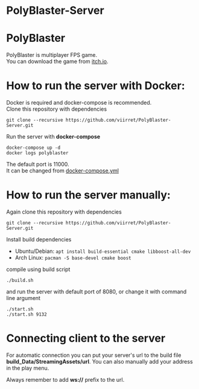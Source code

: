 # PolyBlaster-Server

# PolyBlaster
PolyBlaster is multiplayer FPS game. \
You can download the game from [itch.io](https://jaamiekka.itch.io/polyblaster).

# How to run the server with Docker:
Docker is required and docker-compose is recommended. \
Clone this repository with dependencies
```
git clone --recursive https://github.com/viirret/PolyBlaster-Server.git
```

Run the server with **docker-compose**
```
docker-compose up -d
docker logs polyblaster
```
The default port is 11000. \
It can be changed from [docker-compose.yml](docker-compose.yml)

# How to run the server manually:
Again clone this repository with dependencies
```
git clone --recursive https://github.com/viirret/PolyBlaster-Server.git
```
Install build dependencies
- Ubuntu/Debian: `apt install build-essential cmake libboost-all-dev`
- Arch Linux: `pacman -S base-devel cmake boost`

compile using build script
```
./build.sh
```
and run the server with default port of 8080, or change it with command line argument
```
./start.sh
./start.sh 9132
```

# Connecting client to the server

For automatic connection you can put your server's url to the build file **build_Data/StreamingAssets/url**. You can also manually add your address in the play menu.

Always remember to add **ws://** prefix to the url.

